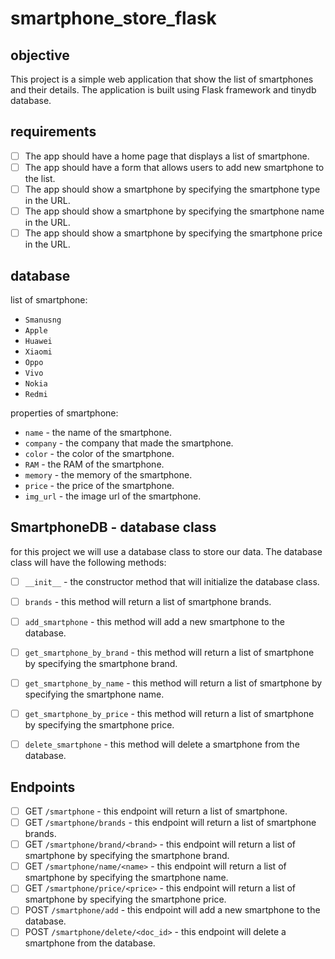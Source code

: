 # smartphone_store_flask

## objective

This project is a simple web application that show the list of smartphones and their details. The application is built using Flask framework and tinydb database.

## requirements

- [ ] The app should have a home page that displays a list of smartphone.
- [ ] The app should have a form that allows users to add new smartphone to the list.
- [ ] The app should show a smartphone by specifying the smartphone type in the URL.
- [ ] The app should show a smartphone by specifying the smartphone name in the URL.
- [ ] The app should show a smartphone by specifying the smartphone price in the URL.

## database

list of smartphone:

- `Smanusng`
- `Apple`
- `Huawei`
- `Xiaomi`
- `Oppo`
- `Vivo`
- `Nokia`
- `Redmi`

properties of smartphone:

- `name` - the name of the smartphone.
- `company` - the company that made the smartphone.
- `color` - the color of the smartphone.
- `RAM` - the RAM of the smartphone.
- `memory` - the memory of the smartphone.
- `price` - the price of the smartphone.
- `img_url` - the image url of the smartphone.

## SmartphoneDB - database class

for this project we will use a database class to store our data. The database class will have the following methods:

- [ ] `__init__` - the constructor method that will initialize the database class.
- [ ] `brands` - this method will return a list of smartphone brands.
- [ ] `add_smartphone` - this method will add a new smartphone to the database.
- [ ] `get_smartphone_by_brand` - this method will return a list of smartphone by specifying the smartphone brand.
- [ ] `get_smartphone_by_name` - this method will return a list of smartphone by specifying the smartphone name.
- [ ] `get_smartphone_by_price` - this method will return a list of smartphone by specifying the smartphone price.
- [ ] `delete_smartphone` - this method will delete a smartphone from the database.


## Endpoints

- [ ] GET `/smartphone` - this endpoint will return a list of smartphone.
- [ ] GET `/smartphone/brands` - this endpoint will return a list of smartphone brands.
- [ ] GET `/smartphone/brand/<brand>` - this endpoint will return a list of smartphone by specifying the smartphone brand.
- [ ] GET `/smartphone/name/<name>` - this endpoint will return a list of smartphone by specifying the smartphone name.
- [ ] GET `/smartphone/price/<price>` - this endpoint will return a list of smartphone by specifying the smartphone price.
- [ ] POST `/smartphone/add` - this endpoint will add a new smartphone to the database.
- [ ] POST `/smartphone/delete/<doc_id>` - this endpoint will delete a smartphone from the database.
